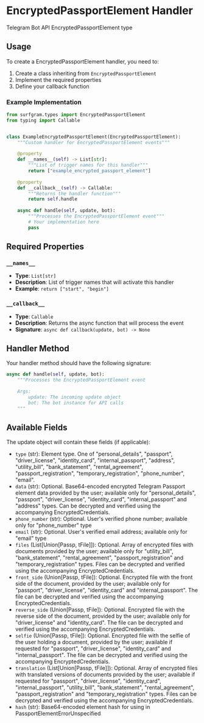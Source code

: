 # EncryptedPassportElement Handler

Telegram Bot API EncryptedPassportElement type

## Usage

To create a EncryptedPassportElement handler, you need to:

1. Create a class inheriting from `EncryptedPassportElement`
2. Implement the required properties
3. Define your callback function

### Example Implementation

```python
from surfgram.types import EncryptedPassportElement
from typing import Callable


class ExampleEncryptedPassportElement(EncryptedPassportElement):
    """Custom handler for EncryptedPassportElement events"""
    
    @property
    def __names__(self) -> List[str]:
        """List of trigger names for this handler"""
        return ["example_encrypted_passport_element"]
    
    @property
    def __callback__(self) -> Callable:
        """Returns the handler function"""
        return self.handle
    
    async def handle(self, update, bot):
        """Processes the EncryptedPassportElement event"""
        # Your implementation here
        pass
```

## Required Properties

### `__names__`
- **Type**: `List[str]`
- **Description**: List of trigger names that will activate this handler
- **Example**: `return ["start", "begin"]`

### `__callback__`
- **Type**: `Callable`
- **Description**: Returns the async function that will process the event
- **Signature**: `async def callback(update, bot) -> None`

## Handler Method

Your handler method should have the following signature:

```python
async def handle(self, update, bot):
    """Processes the EncryptedPassportElement event
    
    Args:
        update: The incoming update object
        bot: The bot instance for API calls
    """
```

## Available Fields

The update object will contain these fields (if applicable):

- `type` (str): Element type. One of "personal_details", "passport", "driver_license", "identity_card", "internal_passport", "address", "utility_bill", "bank_statement", "rental_agreement", "passport_registration", "temporary_registration", "phone_number", "email".
- `data` (str): Optional. Base64-encoded encrypted Telegram Passport element data provided by the user; available only for "personal_details", "passport", "driver_license", "identity_card", "internal_passport" and "address" types. Can be decrypted and verified using the accompanying EncryptedCredentials.
- `phone_number` (str): Optional. User's verified phone number; available only for "phone_number" type
- `email` (str): Optional. User's verified email address; available only for "email" type
- `files` (List[Union[Passp, tFile]]): Optional. Array of encrypted files with documents provided by the user; available only for "utility_bill", "bank_statement", "rental_agreement", "passport_registration" and "temporary_registration" types. Files can be decrypted and verified using the accompanying EncryptedCredentials.
- `front_side` (Union[Passp, tFile]): Optional. Encrypted file with the front side of the document, provided by the user; available only for "passport", "driver_license", "identity_card" and "internal_passport". The file can be decrypted and verified using the accompanying EncryptedCredentials.
- `reverse_side` (Union[Passp, tFile]): Optional. Encrypted file with the reverse side of the document, provided by the user; available only for "driver_license" and "identity_card". The file can be decrypted and verified using the accompanying EncryptedCredentials.
- `selfie` (Union[Passp, tFile]): Optional. Encrypted file with the selfie of the user holding a document, provided by the user; available if requested for "passport", "driver_license", "identity_card" and "internal_passport". The file can be decrypted and verified using the accompanying EncryptedCredentials.
- `translation` (List[Union[Passp, tFile]]): Optional. Array of encrypted files with translated versions of documents provided by the user; available if requested for "passport", "driver_license", "identity_card", "internal_passport", "utility_bill", "bank_statement", "rental_agreement", "passport_registration" and "temporary_registration" types. Files can be decrypted and verified using the accompanying EncryptedCredentials.
- `hash` (str): Base64-encoded element hash for using in PassportElementErrorUnspecified
